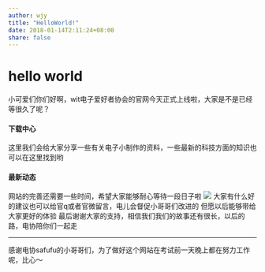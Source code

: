 ```yaml
---
author: wjy
title: "HelloWorld!"
date: 2018-01-14T2:11:24+08:00
share: false
---
```

# hello world
小可爱们你们好啊，wit电子爱好者协会的官网今天正式上线啦，大家是不是已经等很久了呢？

#### 下载中心
这里我们会给大家分享一些有关电子小制作的资料，一些最新的科技方面的知识也可以在这里找到哟

####

#### 最新动态

网站的完善还需要一些时间，希望大家能够耐心等待一段日子啦
![](https://s1.ax2x.com/2018/01/14/Gwi8G.jpg) 
大家有什么好的建议也可以给官q或者官微留言，电儿会督促小哥哥们改进的
但愿以后能够带给大家更好的体验
最后谢谢大家的支持，相信我们我们的故事还有很长，以后的路，电协陪你们一起走

***
感谢电协safufu的小哥哥们，为了做好这个网站在考试前一天晚上都在努力工作呢，比心～ 

